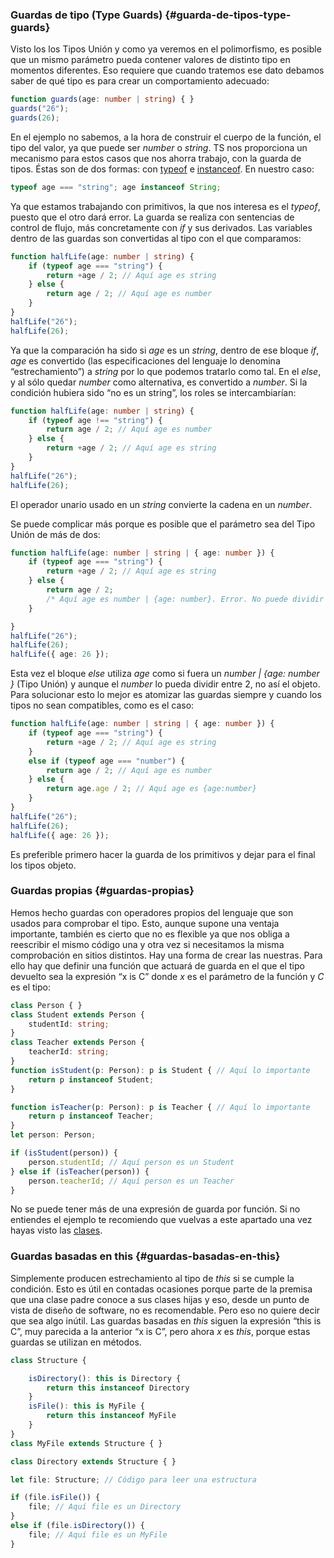 ### Guardas de tipo \(Type Guards\) {#guarda-de-tipos-type-guards}

Visto los los Tipos Unión y como ya veremos en el polimorfismo, es posible que un mismo parámetro pueda contener valores de distinto tipo en momentos diferentes. Eso requiere que cuando tratemos ese dato debamos saber de qué tipo es para crear un comportamiento adecuado:

```ts
function guards(age: number | string) { }
guards("26"); 
guards(26);
```

En el ejemplo no sabemos, a la hora de construir el cuerpo de la función, el tipo del valor, ya que puede ser _number_ o _string_. TS nos proporciona un mecanismo para estos casos que nos ahorra trabajo, con la guarda de tipos. Éstas son de dos formas: con [typeof](typeof.md) e [instanceof](../clases/instanceof.md). En nuestro caso:

```ts
typeof age === "string"; age instanceof String;
```

Ya que estamos trabajando con primitivos, la que nos interesa es el _typeof_, puesto que el otro dará error. La guarda se realiza con sentencias de control de flujo, más concretamente con _if_ y sus derivados. Las variables dentro de las guardas son convertidas al tipo con el que comparamos:

```ts
function halfLife(age: number | string) {
    if (typeof age === "string") {
        return +age / 2; // Aquí age es string 
    } else {
        return age / 2; // Aquí age es number 
    }
} 
halfLife("26"); 
halfLife(26);
```

Ya que la comparación ha sido si _age_ es un _string_, dentro de ese bloque _if_, _age_ es convertido \(las especificaciones del lenguaje lo denomina “estrechamiento”\) a _string_ por lo que podemos tratarlo como tal. En el _else_, y al sólo quedar _number_ como alternativa, es convertido a _number_. Si la condición hubiera sido “no es un string”, los roles se intercambiarían:

```ts
function halfLife(age: number | string) {
    if (typeof age !== "string") {
        return age / 2; // Aquí age es number 
    } else {
        return +age / 2; // Aquí age es string 
    }
}
halfLife("26");
halfLife(26);
```

El operador unario usado en un _string_ convierte la cadena en un _number_.

Se puede complicar más porque es posible que el parámetro sea del Tipo Unión de más de dos:

```ts
function halfLife(age: number | string | { age: number }) {
    if (typeof age === "string") {
        return +age / 2; // Aquí age es string 
    } else {
        return age / 2; 
        /* Aquí age es number | {age: number}. Error. No puede dividir {age: number} entre 2 */
    }

} 
halfLife("26");
halfLife(26);
halfLife({ age: 26 });
```

Esta vez el bloque _else_ utiliza _age_ como si fuera un _number \| {age: number }_ \(Tipo Unión\) y aunque el _number_ lo pueda dividir entre 2, no así el objeto. Para solucionar esto lo mejor es atomizar las guardas siempre y cuando los tipos no sean compatibles, como es el caso:

```ts
function halfLife(age: number | string | { age: number }) {
    if (typeof age === "string") {
        return +age / 2; // Aquí age es string 
    }
    else if (typeof age === "number") {
        return age / 2; // Aquí age es number 
    } else {
        return age.age / 2; // Aquí age es {age:number} 
    }
}
halfLife("26");
halfLife(26);
halfLife({ age: 26 });
```

Es preferible primero hacer la guarda de los primitivos y dejar para el final los tipos objeto.

### Guardas propias {#guardas-propias}

Hemos hecho guardas con operadores propios del lenguaje que son usados para comprobar el tipo. Esto, aunque supone una ventaja importante, también es cierto que no es flexible ya que nos obliga a reescribir el mismo código una y otra vez si necesitamos la misma comprobación en sitios distintos. Hay una forma de crear las nuestras. Para ello hay que definir una función que actuará de guarda en el que el tipo devuelto sea la expresión “x is C” donde _x_ es el parámetro de la función y _C_ es el tipo:

```ts
class Person { }
class Student extends Person {
    studentId: string;
}
class Teacher extends Person {
    teacherId: string;
}
function isStudent(p: Person): p is Student { // Aquí lo importante 
    return p instanceof Student;
}

function isTeacher(p: Person): p is Teacher { // Aquí lo importante 
    return p instanceof Teacher;
}
let person: Person;

if (isStudent(person)) {
    person.studentId; // Aquí person es un Student 
} else if (isTeacher(person)) {
    person.teacherId; // Aquí person es un Teacher
}
```

No se puede tener más de una expresión de guarda por función. Si no entiendes el ejemplo te recomiendo que vuelvas a este apartado una vez hayas visto las [clases](../clases/README.md).

### Guardas basadas en this {#guardas-basadas-en-this}

Simplemente producen estrechamiento al tipo de _this_ si se cumple la condición. Esto es útil en contadas ocasiones porque parte de la premisa que una clase padre conoce a sus clases hijas y eso, desde un punto de vista de diseño de software, no es recomendable. Pero eso no quiere decir que sea algo inútil. Las guardas basadas en _this_ siguen la expresión “this is C”, muy parecida a la anterior “x is C”, pero ahora _x_ es _this_, porque estas guardas se utilizan en métodos.

```ts
class Structure {

    isDirectory(): this is Directory {
        return this instanceof Directory
    }
    isFile(): this is MyFile {
        return this instanceof MyFile
    }
}
class MyFile extends Structure { }

class Directory extends Structure { }

let file: Structure; // Código para leer una estructura

if (file.isFile()) {
    file; // Aquí file es un Directory 
}
else if (file.isDirectory()) {
    file; // Aquí file es un MyFile
}
```



